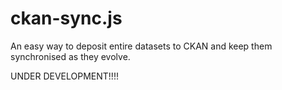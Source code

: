 # ckan-sync.js
An easy way to deposit entire datasets to CKAN and keep them synchronised as they evolve.

UNDER DEVELOPMENT!!!!
